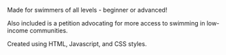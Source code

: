 Made for swimmers of all levels - beginner or advanced!

Also included is a petition advocating for more access to swimming in low-income communities.

Created using HTML, Javascript, and CSS styles.
